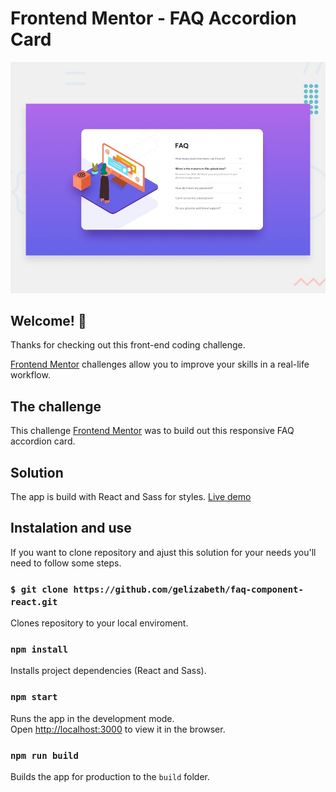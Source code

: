 # Frontend Mentor - FAQ Accordion Card

![Design preview for the FAQ Accordion Card coding challenge](./src/img/desktop-preview.jpg)

## Welcome! 👋

Thanks for checking out this front-end coding challenge.

[Frontend Mentor](https://www.frontendmentor.io) challenges allow you to improve your skills in a real-life workflow.


## The challenge

This challenge [Frontend Mentor](https://www.frontendmentor.io) was to build out this responsive FAQ accordion card. 

## Solution

The app is build with React and Sass for styles.
[Live demo](https://condescending-rosalind-292664.netlify.app/)

## Instalation and use

If you want to clone repository and ajust this solution for your needs you'll need to follow some steps.

### `$ git clone https://github.com/gelizabeth/faq-component-react.git`
Clones repository to your local enviroment.

### `npm install` 
Installs project dependencies (React and Sass).

### `npm start`

Runs the app in the development mode.\
Open [http://localhost:3000](http://localhost:3000) to view it in the browser.

### `npm run build`

Builds the app for production to the `build` folder.
